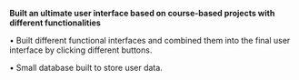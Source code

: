 **Built an ultimate user interface based on course-based projects with different functionalities**

• Built different functional interfaces and combined them into the final user interface by clicking different buttons.

•	Small database built to store user data. 

